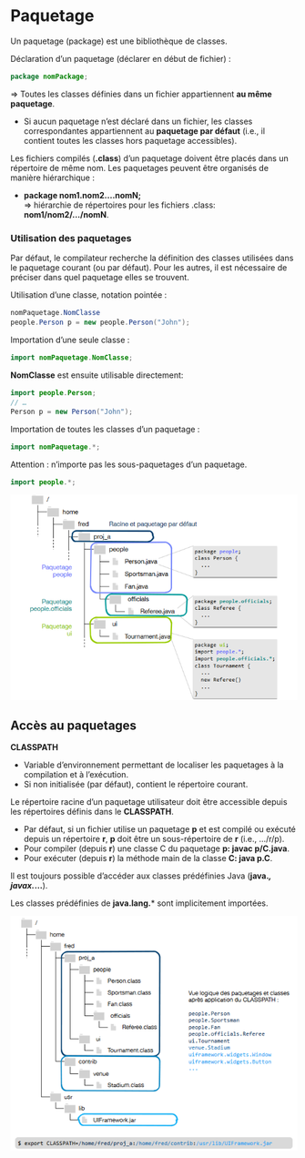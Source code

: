 # Paquetage

Un paquetage (package) est une bibliothèque de classes.   

Déclaration d’un paquetage (déclarer en début de fichier) :
```Java
package nomPackage;
```
  => Toutes les classes définies dans un fichier appartiennent **au même paquetage**.
- Si aucun paquetage n’est déclaré dans un fichier, les classes correspondantes appartiennent au **paquetage par défaut** (i.e., il contient toutes les classes hors paquetage accessibles).

Les fichiers compilés (**.class**) d’un paquetage doivent être placés dans un répertoire de même nom.
Les paquetages peuvent être organisés de manière hiérarchique :
- **package nom1.nom2.…nomN;**  
  => hiérarchie de répertoires pour les fichiers .class: **nom1/nom2/…/nomN**.

### Utilisation des paquetages
Par défaut, le compilateur recherche la définition des classes utilisées dans le paquetage courant (ou par défaut). Pour les autres, il est nécessaire de préciser dans quel paquetage elles se trouvent.   

Utilisation d’une classe, notation pointée : 
```Java
nomPaquetage.NomClasse
people.Person p = new people.Person("John");
```
   
Importation d’une seule classe : 
```Java
import nomPaquetage.NomClasse;
```

**NomClasse** est ensuite utilisable directement:
```Java
import people.Person;
// …
Person p = new Person("John");
```
   
Importation de toutes les classes d’un paquetage : 
```Java
import nomPaquetage.*;
```

Attention : n’importe pas les sous-paquetages d’un paquetage.
```Java
import people.*;
```

<img src="/POO/images/Paquetage.PNG" width="700"/>

## Accès au paquetages
**CLASSPATH**
- Variable d’environnement permettant de localiser les paquetages à la compilation et à l’exécution.
- Si non initialisée (par défaut), contient le répertoire courant.

Le répertoire racine d’un paquetage utilisateur doit être accessible depuis les répertoires définis dans le **CLASSPATH**.
- Par défaut, si un fichier utilise un paquetage **p** et est compilé ou exécuté depuis un répertoire **r**, **p** doit être un sous-répertoire de **r** (i.e., …/r/p).
- Pour compiler (depuis **r**) une classe C du paquetage **p: javac p/C.java**.
- Pour exécuter (depuis **r**) la méthode main de la classe **C: java p.C**.

Il est toujours possible d’accéder aux classes prédéfinies Java (**java.*, javax.*…**).   

Les classes prédéfinies de **java.lang.*** sont implicitement importées.

<img src="/POO/images/AccesPaquetage.PNG" width="700"/>






